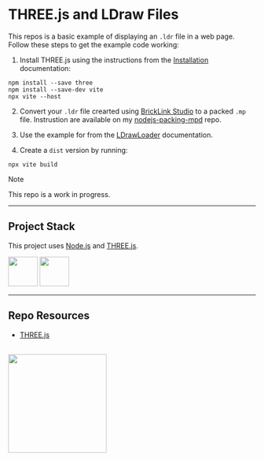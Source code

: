 # THREE.js and LDraw Files

This repos is a basic example of displaying an `.ldr` file in a web page. Follow these steps to get the example code working:

1. Install THREE.js using the instructions from the [Installation](https://threejs.org/docs/index.html#manual/en/introduction/Installation) documentation:

```
npm install --save three  
npm install --save-dev vite
npx vite --host
```

2. Convert your `.ldr` file crearted using [BrickLink Studio]() to a packed `.mp` file. Instrustion are available on my [nodejs-packing-mpd](https://github.com/codeadamca/nodejs-packing-mpd) repo. 

3. Use the example for from the [LDrawLoader](https://threejs.org/docs/#examples/en/loaders/LDrawLoader) documentation.

4. Create a `dist` version by running:

```
npx vite build
```

> [!NOTE]
> This repo is a work in progress.

---

## Project Stack

This project uses [Node.js](https://nodejs.org/en) and [THREE.js](https://threejs.org/).

<img src="https://console.codeadam.ca/api/image/nodejs" width="60"> <img src="https://console.codeadam.ca/api/image/threejs" width="60">

---

## Repo Resources

* [THREE.js](https://threejs.org/)

<br>
<a href="https://codeadam.ca">
<img src="https://cdn.codeadam.ca/images@1.0.0/codeadam-logo-coloured-horizontal.png" width="200">
</a>
